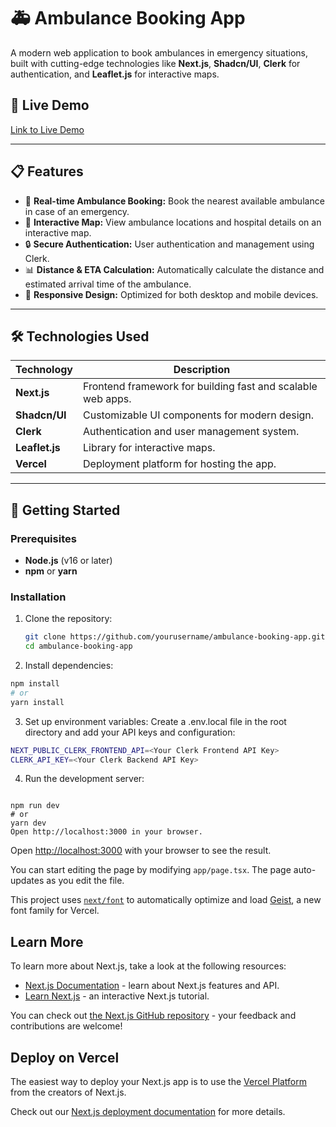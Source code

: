 # 🚑 Ambulance Booking App

A modern web application to book ambulances in emergency situations, built with cutting-edge technologies like **Next.js**, **Shadcn/UI**, **Clerk** for authentication, and **Leaflet.js** for interactive maps.

## 🔗 **Live Demo**  
[Link to Live Demo](https://youtu.be/xUPruoKC2LE) 

---

## 📋 **Features**  
- 🚨 **Real-time Ambulance Booking:** Book the nearest available ambulance in case of an emergency.
- 📍 **Interactive Map:** View ambulance locations and hospital details on an interactive map.
- 🔒 **Secure Authentication:** User authentication and management using Clerk.
- 📊 **Distance & ETA Calculation:** Automatically calculate the distance and estimated arrival time of the ambulance.
- 💬 **Responsive Design:** Optimized for both desktop and mobile devices.

---

## 🛠️ **Technologies Used**  

| Technology   | Description                          |
|--------------|--------------------------------------|
| **Next.js**  | Frontend framework for building fast and scalable web apps. |
| **Shadcn/UI**| Customizable UI components for modern design. |
| **Clerk**    | Authentication and user management system. |
| **Leaflet.js** | Library for interactive maps. |
| **Vercel**   | Deployment platform for hosting the app. |

---

## 🚀 **Getting Started**

### Prerequisites  
- **Node.js** (v16 or later)  
- **npm** or **yarn**  

### Installation  

1. Clone the repository:  
   ```bash
   git clone https://github.com/yourusername/ambulance-booking-app.git
   cd ambulance-booking-app

2. Install dependencies:
```bash
npm install
# or
yarn install
```
 
3. Set up environment variables:
Create a .env.local file in the root directory and add your API keys and configuration:

```bash
NEXT_PUBLIC_CLERK_FRONTEND_API=<Your Clerk Frontend API Key>
CLERK_API_KEY=<Your Clerk Backend API Key>
```

4. Run the development server:
```
 
npm run dev
# or
yarn dev
Open http://localhost:3000 in your browser.
```



Open [http://localhost:3000](http://localhost:3000) with your browser to see the result.

You can start editing the page by modifying `app/page.tsx`. The page auto-updates as you edit the file.

This project uses [`next/font`](https://nextjs.org/docs/app/building-your-application/optimizing/fonts) to automatically optimize and load [Geist](https://vercel.com/font), a new font family for Vercel.

## Learn More

To learn more about Next.js, take a look at the following resources:

- [Next.js Documentation](https://nextjs.org/docs) - learn about Next.js features and API.
- [Learn Next.js](https://nextjs.org/learn) - an interactive Next.js tutorial.

You can check out [the Next.js GitHub repository](https://github.com/vercel/next.js) - your feedback and contributions are welcome!

## Deploy on Vercel

The easiest way to deploy your Next.js app is to use the [Vercel Platform](https://vercel.com/new?utm_medium=default-template&filter=next.js&utm_source=create-next-app&utm_campaign=create-next-app-readme) from the creators of Next.js.

Check out our [Next.js deployment documentation](https://nextjs.org/docs/app/building-your-application/deploying) for more details.
